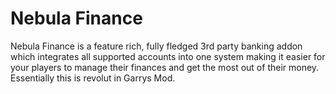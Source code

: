 # Nebula Finance
 Nebula Finance is a feature rich, fully fledged 3rd party banking addon which integrates all supported accounts into one system making it easier for your players to manage their finances and get the most out of their money. Essentially this is revolut in Garrys Mod.
